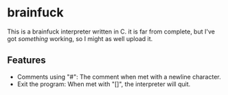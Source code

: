 # brainfuck
This is a brainfuck interpreter written in C. it is far from complete, but I've got *something* working, so I might as well upload it. 

## Features
- Comments using "#": The comment when met with a newline character.
- Exit the program: When met with "[]", the interpreter will quit.